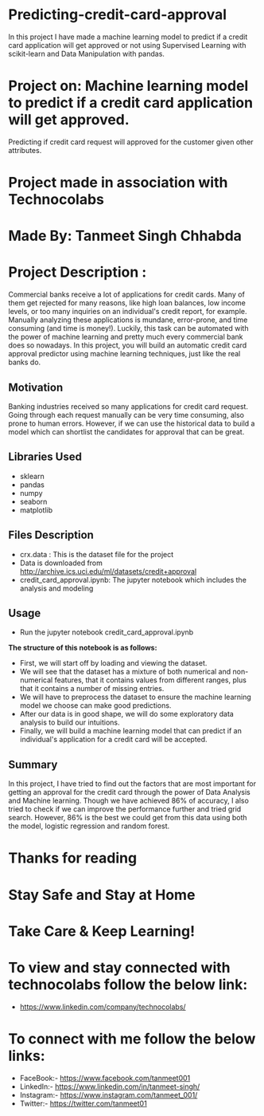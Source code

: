 # Predicting-credit-card-approval
In this project I have made a machine learning model to predict if a credit card application will get approved or not using Supervised Learning with scikit-learn and Data Manipulation with pandas.

# Project on: Machine learning model to predict if a credit card application will get approved.
Predicting if credit card request will approved for the customer given other attributes.

# Project made in association with Technocolabs

# Made By: Tanmeet Singh Chhabda

# Project Description :
Commercial banks receive a lot of applications for credit cards. Many of them get rejected for many
reasons, like high loan balances, low income levels, or too many inquiries on an individual's credit
report, for example. Manually analyzing these applications is mundane, error-prone, and time consuming (and time is money!). 
Luckily, this task can be automated with the power of machine learning and pretty much every commercial bank does so nowadays. 
In this project, you will build an automatic credit card approval predictor using machine learning techniques, just like the real banks
do.

## Motivation
Banking industries received so many applications for credit card request. 
Going through each request manually can be very time consuming, 
also prone to human errors. However, if we can use the historical data to build a 
model which can shortlist the candidates for approval that can be great.

## Libraries Used
  - sklearn
  - pandas
  - numpy
  - seaborn
  - matplotlib


## Files Description
- crx.data : This is the dataset file for the project
- Data is downloaded from http://archive.ics.uci.edu/ml/datasets/credit+approval
- credit_card_approval.ipynb: The jupyter notebook which includes the analysis and modeling

## Usage
  - Run the jupyter notebook credit_card_approval.ipynb

**The structure of this notebook is as follows:**
 * First, we will start off by loading and viewing the dataset.
 * We will see that the dataset has a mixture of both numerical and non-numerical features, that it contains values from different ranges, plus that it contains a number of missing entries.
 * We will have to preprocess the dataset to ensure the machine learning model we choose can make good predictions.
 * After our data is in good shape, we will do some exploratory data analysis to build our intuitions.
 * Finally, we will build a machine learning model that can predict if an individual's application for a credit card will be accepted.

## Summary
In this project, I have tried to find out the factors that are most important for getting an approval for the credit card through the power of Data Analysis and Machine learning. 
Though we have achieved 86% of accuracy, I also tried to check if we can improve the performance further and tried grid search. 
However, 86% is the best we could get from this data using both the model, logistic regression and random forest.

# Thanks for reading 
# Stay Safe and Stay at Home
# Take Care & Keep Learning!

# To view and stay connected with technocolabs follow the below link: 
- https://www.linkedin.com/company/technocolabs/

# To connect with me follow the below links:
- FaceBook:- https://www.facebook.com/tanmeet001
- LinkedIn:- https://www.linkedin.com/in/tanmeet-singh/
- Instagram:- https://www.instagram.com/tanmeet_001/
- Twitter:- https://twitter.com/tanmeet01
